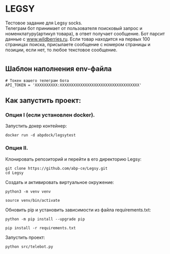 # LEGSY
Тестовое задание для Legsy socks.  
Телеграм бот принимает от пользователя поисковый запрос и номенклатуру(артикул товара), в ответ получает сообщение. Бот парсит данные с www.wildberries.ru. Если товар находится на первых 100 страницах поиска, присылаете сообщение с номером страницы и позиции, если нет, то любое текстовое сообщение.
#
## Шаблон наполнения env-файла
```
# Токен вашего телеграм бота 
API_TOKEN = 'XXXXXXXXXX:XXXXXXXXXXXXXXXXXXXXXXXXXXXXXXXXXXX'
```
## Как запустить проект:

### Опция I (если установлен docker).
Запустить докер контейнер:
```
docker run -d abpdock/legsytest
```

### Опция II.
Клонировать репозиторий и перейти в его директорию Legsy:

```
git clone https://github.com/abp-ce/Legsy.git
cd Legsy
```

Cоздать и активировать виртуальное окружение:

```
python3 -m venv venv

source venv/bin/activate
```

Обновить pip и установить зависимости из файла requirements.txt:

```
python -m pip install --upgrade pip

pip install -r requirements.txt
```
Запустить проект:

```
python src/telebot.py

```
